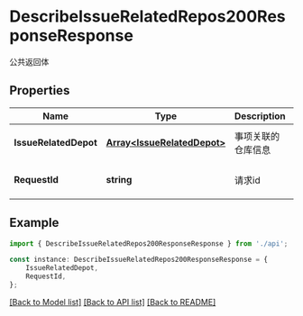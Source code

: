 # DescribeIssueRelatedRepos200ResponseResponse

公共返回体

## Properties

Name | Type | Description | Notes
------------ | ------------- | ------------- | -------------
**IssueRelatedDepot** | [**Array&lt;IssueRelatedDepot&gt;**](IssueRelatedDepot.md) | 事项关联的仓库信息 | [optional] [default to undefined]
**RequestId** | **string** | 请求id | [optional] [default to 'xxxxx']

## Example

```typescript
import { DescribeIssueRelatedRepos200ResponseResponse } from './api';

const instance: DescribeIssueRelatedRepos200ResponseResponse = {
    IssueRelatedDepot,
    RequestId,
};
```

[[Back to Model list]](../README.md#documentation-for-models) [[Back to API list]](../README.md#documentation-for-api-endpoints) [[Back to README]](../README.md)
